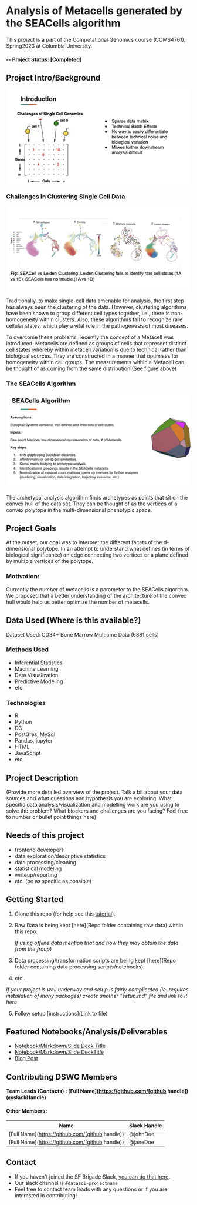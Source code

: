 # Analysis of Metacells generated by the SEACells algorithm
This project is a part of the Computational Genomics course (COMS4761), Spring2023 at Columbia University. 

#### -- Project Status: [Completed]

## Project Intro/Background


![Challenges of single cell sequencing.](https://github.com/deepmind11/Analysis-of-Metacells-generated-by-the-SEACells-Algorithm/blob/main/images/Introduction.png)

### Challenges in Clustering Single Cell Data

![Traditional Clustering vs Metacells](https://github.com/deepmind11/Analysis-of-Metacells-generated-by-the-SEACells-Algorithm/blob/main/images/Background%20and%20Impetus.png)

Traditionally, to make single-cell data amenable for analysis, the first step has always been the clustering of the data. However, clustering algorithms have been shown to group different cell types together, i.e., there is non-homogeneity within clusters. Also, these algorithms fail to recognize rare cellular states, which play a vital role in the pathogenesis of most diseases.

To overcome these problems, recently the concept of a Metacell was introduced. Metacells are defined as groups of cells that represent distinct cell states whereby within metacell variation is due to technical rather than biological sources. They are constructed in a manner that optimises for homogeneity within cell groups. The measurements within a Metacell can be thought of as coming from the same distribution.(See figure above)


### The SEACells Algorithm

![The SEACells Algorithm](https://github.com/deepmind11/Analysis-of-Metacells-generated-by-the-SEACells-Algorithm/blob/main/images/SEACells%20Algo.png)

The archetypal analysis algorithm finds archetypes as points that sit on the convex hull of the data set. They can be thought of as the vertices of a convex polytope in the multi-dimensional phenotypic space.

## Project Goals

At the outset, our goal was to interpret the different facets of the d-dimensional polytope. In an attempt to understand what defines (in terms of biological significance) an edge connecting two vertices or a plane defined by multiple vertices of the polytope.

### Motivation:
Currently the number of metacells is a parameter to the SEACells algorithm. We proposed that a better understanding of the architecture of the convex hull would help us better optimize the number of metacells. 

## Data Used (Where is this available?)
Dataset Used:  CD34+ Bone Marrow Multiome Data (6881 cells)


### Methods Used
* Inferential Statistics
* Machine Learning
* Data Visualization
* Predictive Modeling
* etc.

### Technologies
* R 
* Python
* D3
* PostGres, MySql
* Pandas, jupyter
* HTML
* JavaScript
* etc. 

## Project Description
(Provide more detailed overview of the project.  Talk a bit about your data sources and what questions and hypothesis you are exploring. What specific data analysis/visualization and modelling work are you using to solve the problem? What blockers and challenges are you facing?  Feel free to number or bullet point things here)

## Needs of this project

- frontend developers
- data exploration/descriptive statistics
- data processing/cleaning
- statistical modeling
- writeup/reporting
- etc. (be as specific as possible)

## Getting Started

1. Clone this repo (for help see this [tutorial](https://help.github.com/articles/cloning-a-repository/)).
2. Raw Data is being kept [here](Repo folder containing raw data) within this repo.

    *If using offline data mention that and how they may obtain the data from the froup)*
    
3. Data processing/transformation scripts are being kept [here](Repo folder containing data processing scripts/notebooks)
4. etc...

*If your project is well underway and setup is fairly complicated (ie. requires installation of many packages) create another "setup.md" file and link to it here*  

5. Follow setup [instructions](Link to file)

## Featured Notebooks/Analysis/Deliverables
* [Notebook/Markdown/Slide Deck Title](link)
* [Notebook/Markdown/Slide DeckTitle](link)
* [Blog Post](link)


## Contributing DSWG Members

**Team Leads (Contacts) : [Full Name](https://github.com/[github handle])(@slackHandle)**

#### Other Members:

|Name     |  Slack Handle   | 
|---------|-----------------|
|[Full Name](https://github.com/[github handle])| @johnDoe        |
|[Full Name](https://github.com/[github handle]) |     @janeDoe    |

## Contact
* If you haven't joined the SF Brigade Slack, [you can do that here](http://c4sf.me/slack).  
* Our slack channel is `#datasci-projectname`
* Feel free to contact team leads with any questions or if you are interested in contributing!